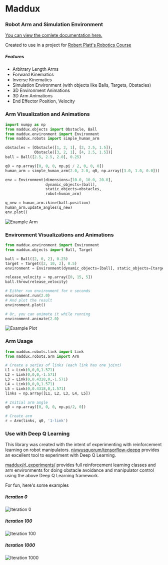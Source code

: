 # Maddux
### Robot Arm and Simulation Environment

[You can view the comlete documentation here.](http://bencaine.me/maddux/)

Created to use in a project for [Robert Platt's Robotics Course](http://www.ccs.neu.edu/home/rplatt/cs5335_2016/index.html)

#####  Features
- Arbitrary Length Arms
- Forward Kinematics
- Inverse Kinematics
- Simulation Environment (with objects like Balls, Targets, Obstacles)
- 3D Environment Animations
- 3D Arm Animations
- End Effector Position, Velocity


### Arm Visualization and Animations
```python
import numpy as np
from maddux.objects import Obstacle, Ball
from maddux.environment import Environment
from maddux.robots import simple_human_arm

obstacles = [Obstacle([1, 2, 1], [2, 2.5, 1.5]),
             Obstacle([3, 2, 1], [4, 2.5, 1.5])]
ball = Ball([2.5, 2.5, 2.0], 0.25)

q0 = np.array([0, 0, 0, np.pi / 2, 0, 0, 0])
human_arm = simple_human_arm(2.0, 2.0, q0, np.array([3.0, 1.0, 0.0]))

env = Environment(dimensions=[10.0, 10.0, 20.0],
                  dynamic_objects=[ball],
                  static_objects=obstacles,
                  robot=human_arm)

q_new = human_arm.ikine(ball.position)
human_arm.update_angles(q_new)
env.plot()
```

![Example Arm](./images/arm_with_obstacles.png)


### Environment Visualizations and Animations

```python
from maddux.environment import Environment
from maddux.objects import Ball, Target

ball = Ball([2, 0, 2], 0.25)
target = Target([2, 10, 2], 0.5)
environment = Environment(dynamic_objects=[ball], static_objects=[target])

release_velocity = np.array([0, 15, 5])
ball.throw(release_velocity)

# Either run environment for n seconds
environment.run(2.0)
# And plot the result
environment.plot()

# Or, you can animate it while running
environment.animate(2.0)
```

![Example Plot](./images/example_plot.png)

### Arm Usage
```python
from maddux.robots.link import Link
from maddux.robots.arm import Arm

# Create a series of links (each link has one joint)
L1 = Link(0,0,0,1.571)
L2 = Link(0,0,0,-1.571)
L3 = Link(0,0.4318,0,-1.571)
L4 = Link(0,0,0,1.571)
L5 = Link(0,0.4318,0,1.571)
links = np.array([L1, L2, L3, L4, L5])

# Initial arm angle
q0 = np.array([0, 0, 0, np.pi/2, 0])

# Create arm
r = Arm(links, q0, '1-link')
```

### Use with Deep Q Learning
This library was created with the intent of experimenting with reinforcement learning on robot manipulators. [nivwusquorum/tensorflow-deepq](https://github.com/nivwusquorum/tensorflow-deepq) provides an excellent tool to experiment with Deep Q Learning.

[maddux/rl_experiments/](./experiments/reinforcement_learning/) provides full reinforcement learning classes and arm environments for doing obstacle avoidance and manipulator control using the above Deep Q Learning framework.

For fun, here's some examples

##### Iteration 0

![Iteration 0](./images/simple_0.gif)

##### Iteration 100
![Iteration 100](./images/simple_100.gif)

##### Iteration 1000
![Iteration 1000](./images/simple_1000.gif)

